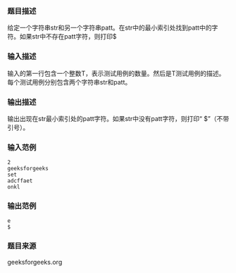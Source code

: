 ### 题目描述
给定一个字符串str和另一个字符串patt。在str中的最小索引处找到patt中的字符。如果str中不存在patt字符，则打印$
### 输入描述
输入的第一行包含一个整数T，表示测试用例的数量。然后是T测试用例的描述。每个测试用例分别包含两个字符串str和patt。
### 输出描述
输出出现在str最小索引处的patt字符。如果str中没有patt字符，则打印“ $”（不带引号）。
### 输入范例
```
2
geeksforgeeks
set
adcffaet
onkl
```
### 输出范例
```
e
$
```
### 题目来源
geeksforgeeks.org


